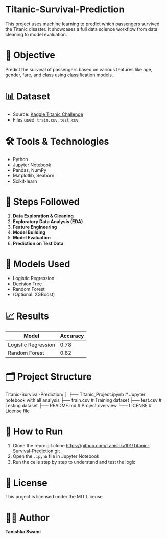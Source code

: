 # Titanic-Survival-Prediction

This project uses machine learning to predict which passengers survived the Titanic disaster. It showcases a full data science workflow from data cleaning to model evaluation.

# 🎯 Objective

Predict the survival of passengers based on various features like age, gender, fare, and class using classification models.

# 📊 Dataset

- Source: [Kaggle Titanic Challenge](https://www.kaggle.com/competitions/titanic)
- Files used: `train.csv`, `test.csv`

# 🛠️ Tools & Technologies

- Python
- Jupyter Notebook
- Pandas, NumPy
- Matplotlib, Seaborn
- Scikit-learn

# 🧠 Steps Followed

1. **Data Exploration & Cleaning**
2. **Exploratory Data Analysis (EDA)**
3. **Feature Engineering**
4. **Model Building**
5. **Model Evaluation**
6. **Prediction on Test Data**

# 🤖 Models Used

- Logistic Regression
- Decision Tree
- Random Forest
- (Optional: XGBoost)

# 📈 Results

| Model              | Accuracy |
|--------------------|----------|
| Logistic Regression| 0.78     |
| Random Forest      | 0.82     |

# 🗂️ Project Structure

Titanic-Survival-Prediction/
│
├── Titanic_Project.ipynb # Jupyter notebook with all analysis
├── train.csv # Training dataset
├── test.csv # Testing dataset
├── README.md # Project overview
└── LICENSE # License file


# 🚀 How to Run

1. Clone the repo:
git clone https://github.com/Tanishka101/Titanic-Survival-Prediction.git
2. Open the `.ipynb` file in Jupyter Notebook
3. Run the cells step by step to understand and test the logic

# 📄 License

This project is licensed under the MIT License.

# 👩‍💻 Author

**Tanishka Swami**
